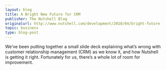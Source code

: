 ```yaml
---
layout: blog
title: A Bright New Future for CRM
publisher: The Nutshell Blog
originalurl: http://www.nutshell.com/development/2010/04/bright-future-for-crm/
topic: business
type: blog-post
---
```


We’ve been putting together a small slide deck explaining what’s wrong with customer relationship management (CRM) as we know it, and how Nutshell is getting it right. Fortunately for us, there’s a whole lot of room for improvement.